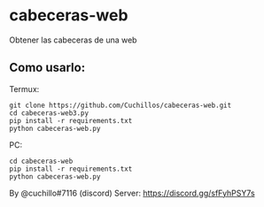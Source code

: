 # cabeceras-web
 Obtener las cabeceras de una web


Como usarlo:
-------------
Termux:
```
git clone https://github.com/Cuchillos/cabeceras-web.git
cd cabeceras-web3.py
pip install -r requirements.txt
python cabeceras-web.py
```

PC:
```
cd cabeceras-web
pip install -r requirements.txt
python cabeceras-web.py
```


By @cuchillo#7116 (discord)
Server: https://discord.gg/sfFyhPSY7s
